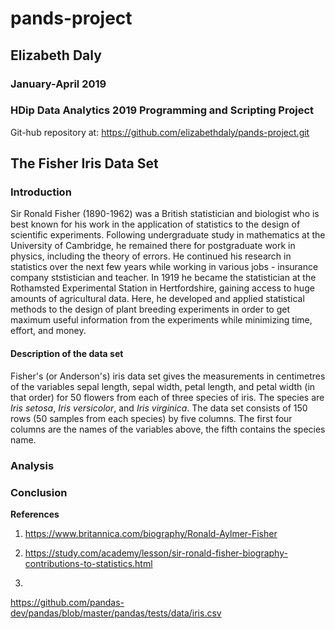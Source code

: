 # pands-project
## Elizabeth Daly
### January-April 2019
### HDip Data Analytics 2019 Programming and Scripting Project

Git-hub repository at:
https://github.com/elizabethdaly/pands-project.git

## The Fisher Iris Data Set

### Introduction
Sir Ronald Fisher (1890-1962) was a British statistician and biologist who is best known for his work in the application of statistics to the design of scientific experiments. Following undergraduate study in mathematics at the University of Cambridge, he remained there for postgraduate work in physics, including the theory of errors. He continued his research in statistics over the next few years while working in various jobs - insurance company ststistician and teacher. In 1919 he became the statistician at the Rothamsted Experimental Station in Hertfordshire, gaining access to huge amounts of agricultural data. Here, he developed and applied statistical methods to the design of plant breeding experiments in order to get maximum useful information from the experiments while minimizing time, effort, and money. 

#### Description of the data set
Fisher's (or Anderson's) iris data set gives the measurements in centimetres of the variables sepal length, sepal width, petal length, and petal width (in that order) for 50 flowers from each of three species of iris. The species are _Iris setosa_, _Iris versicolor_, and _Iris virginica_. The data set consists of 150 rows (50 samples from each species) by five columns. The first four columns are the names of the variables above, the fifth contains the species name.

### Analysis


### Conclusion

**References**
1. https://www.britannica.com/biography/Ronald-Aylmer-Fisher 
2. https://study.com/academy/lesson/sir-ronald-fisher-biography-contributions-to-statistics.html
 
3.  


https://github.com/pandas-dev/pandas/blob/master/pandas/tests/data/iris.csv

